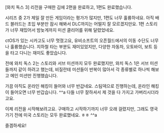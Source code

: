 [와치 독스 3] 리전을 구매한 김에 2편을 완료하고, 1편도 완료했습니다.

시리즈 중 2가 제일 잘 만든 게임이라는 평가가 많지만, 1편도 너무 훌륭하네요. 아직 배드 블러드는 초입 부분만 잠시 해봐서 DLC까지는 어떨지 잘 모르겠지만요. 1편 스토리가 너무 재밌어서 밤늦게까지 미션 클리어를 위해 달렸었네요.

ctOS가 있는 시카고도 너무 멋졌고요, 유비소프트의 오픈월드에서의 이동 수단도 너무나 훌륭했습니다. 지하철 타는 부분도 재미있었지만, 다양한 자동차, 오토바이, 보트 등을 타고 다니는 재미도 좋았습니다.

전에 와치 독스 2는 스토리와 서브 미션까지 모두 완료했지만, 와치 독스 1은 서브 미션들까지 같이 하려고 했는데, 비질란테 미션들이 반복이 많아서 각 종류별로 하나씩 해보고 메인 미션만 진행했습니다.

가끔 아직도 온라인 해킹이 들어와 너무 반갑네요. 스팀덱으로 진행하는데, 온라인 해킹이 들어오면 너무 반갑습니다. ^^a 다들 너무 잘하셔서 제 것을 다 가지고 가버리시더라고요.

이제 리전을 시작해보려고요. 구매하고 시작하기까지 너무 오래 걸렸지만, 그래도 영국 가기 전에 미국 스토리는 모두 완료했네요. ㅎㅎ ^^a

즐겜하세요!